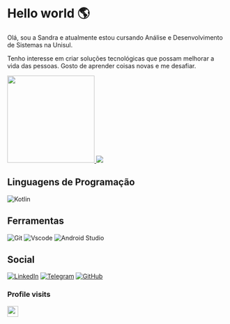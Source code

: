 # Hello world 🌎

Olá, sou a Sandra e atualmente estou cursando Análise e Desenvolvimento de Sistemas na Unisul.

Tenho interesse em criar soluções tecnológicas que possam melhorar a vida das pessoas.
Gosto de aprender coisas novas e me desafiar. 

<a href="https://github.com/sandraiglikowski/github-readme-stats">
  <img height=200 aling="center" src="https://github-readme-stats.vercel.app/api?username=sandraiglikowski&theme=transparent"/>
  </a>
<a href="https://github.com/sandraiglikowski/github-readme-stats">
  <img heigh=200 aling="center" src="https://github-readme-stats.vercel.app/api/top-langs/?username=sandraiglikowski&hide_progress=true&theme=transparent"/>
</a>

## Linguagens de Programação
![Kotlin](https://img.shields.io/badge/Kotlin-0095D5?&style=for-the-badge&logo=kotlin&logoColor=white)

## Ferramentas
![Git](https://img.shields.io/badge/GIT-E44C30?style=for-the-badge&logo=git&logoColor=white)
![Vscode](https://img.shields.io/badge/Vscode-007ACC?style=for-the-badge&logo=visual-studio-code&logoColor=white)
![Android Studio](https://img.shields.io/badge/Android%20Studio-3DDC84.svg?style=for-the-badge&logo=android-studio&logoColor=white)


## Social
[![LinkedIn](https://img.shields.io/badge/LinkedIn-0077B5?style=for-the-badge&logo=linkedin&logoColor=white)](https://www.linkedin.com/in/sandraiglikowski/)
[![Telegram](https://img.shields.io/badge/Telegram-000?style=for-the-badge&logo=telegram&logoColor=2CA5E0)](https://t.me/iglisan)
[![GitHub](https://img.shields.io/badge/github-%23121011.svg?style=for-the-badge&logo=github&logoColor=white)](https://github.com/sandraiglikowski)



### Profile visits
<p align="left"> 
   <img height="25px" src="https://profile-counter.glitch.me/sandraiglikowski/count.svg" />
</p>
